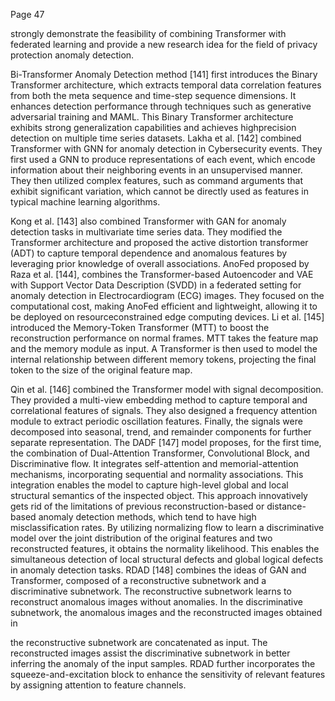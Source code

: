 Page 47

strongly demonstrate the feasibility of combining Transformer with federated learning and provide a new research idea for the field of privacy protection anomaly detection.

Bi-Transformer Anomaly Detection method [141] first introduces the Binary Transformer architecture, which extracts temporal data correlation features from both the meta sequence and time-step sequence dimensions. It enhances detection performance through techniques such as generative adversarial training and MAML. This Binary Transformer architecture exhibits strong generalization capabilities and achieves highprecision detection on multiple time series datasets. Lakha et al. [142] combined Transformer with GNN for anomaly detection in Cybersecurity events. They first used a GNN to produce representations of each event, which encode information about their neighboring events in an unsupervised manner. They then utilized complex features, such as command arguments that exhibit significant variation, which cannot be directly used as features in typical machine learning algorithms.

Kong et al. [143] also combined Transformer with GAN for anomaly detection tasks in multivariate time series data. They modified the Transformer architecture and proposed the active distortion transformer (ADT) to capture temporal dependence and anomalous features by leveraging prior knowledge of overall associations. AnoFed proposed by Raza et al. [144], combines the Transformer-based Autoencoder and VAE with Support Vector Data Description (SVDD) in a federated setting for anomaly detection in Electrocardiogram (ECG) images. They focused on the computational cost, making AnoFed efficient and lightweight, allowing it to be deployed on resourceconstrained edge computing devices. Li et al. [145] introduced the Memory-Token Transformer (MTT) to boost the reconstruction performance on normal frames. MTT takes the feature map and the memory module as input. A Transformer is then used to model the internal relationship between different memory tokens, projecting the final token to the size of the original feature map.

Qin et al. [146] combined the Transformer model with signal decomposition. They provided a multi-view embedding method to capture temporal and correlational features of signals. They also designed a frequency attention module to extract periodic oscillation features. Finally, the signals were decomposed into seasonal, trend, and remainder components for further separate representation. The DADF [147] model proposes, for the first time, the combination of Dual-Attention Transformer, Convolutional Block, and Discriminative flow. It integrates self-attention and memorial-attention mechanisms, incorporating sequential and normality associations. This integration enables the model to capture high-level global and local structural semantics of the inspected object. This approach innovatively gets rid of the limitations of previous reconstruction-based or distance-based anomaly detection methods, which tend to have high misclassification rates. By utilizing normalizing flow to learn a discriminative model over the joint distribution of the original features and two reconstructed features, it obtains the normality likelihood. This enables the simultaneous detection of local structural defects and global logical defects in anomaly detection tasks. RDAD [148] combines the ideas of GAN and Transformer, composed of a reconstructive subnetwork and a discriminative subnetwork. The reconstructive subnetwork learns to reconstruct anomalous images without anomalies. In the discriminative subnetwork, the anomalous images and the reconstructed images obtained in

the reconstructive subnetwork are concatenated as input. The reconstructed images assist the discriminative subnetwork in better inferring the anomaly of the input samples. RDAD further incorporates the squeeze-and-excitation block to enhance the sensitivity of relevant features by assigning attention to feature channels.